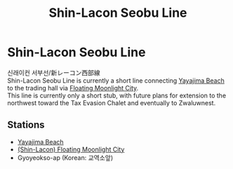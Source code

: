 ﻿---
layout: default
title: Shin-Lacon Seobu Line
description: Shin-Lacon Seobu Line
---

# Shin-Lacon Seobu Line

신래이컨 서부선/新レーコン西部線<br>
Shin-Lacon Seobu Line is currently a short line connecting [Yayajima Beach](/rail-stations/yayajima-beach) to
the trading hall via [Floating Moonlight City](/areas/fmcity).<br>
This line is currently only a short stub, with future plans for extension
to the northwest toward the Tax Evasion Chalet and eventually to Zwaluwnest.

## Stations

- [Yayajima Beach](/rail-stations/yayajima-beach)
- [(Shin-Lacon) Floating Moonlight City](/rail-stations/floating-moonlight-city)
- Gyoyeokso-ap (Korean: 교역소앞)
